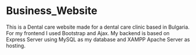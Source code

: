 # Business_Website
This is a Dental care website made for a dental care clinic based in Bulgaria. 
For my frontend I used Bootstrap and Ajax. 
My backend is based on Express Server using MySQL as my database and XAMPP Apache Server as hosting. 



